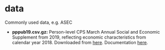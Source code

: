 # data
Commonly used data, e.g. ASEC

* **pppub19.csv.gz:** Person-level CPS March Annual Social and Economic
Supplement from 2019, reflecting economic characteristics from calendar year 2018. Downloaded from [here](https://www.census.gov/data/datasets/time-series/demo/cps/cps-asec.html). Documentation [here](https://www2.census.gov/programs-surveys/cps/techdocs/cpsmar19.pdf).
